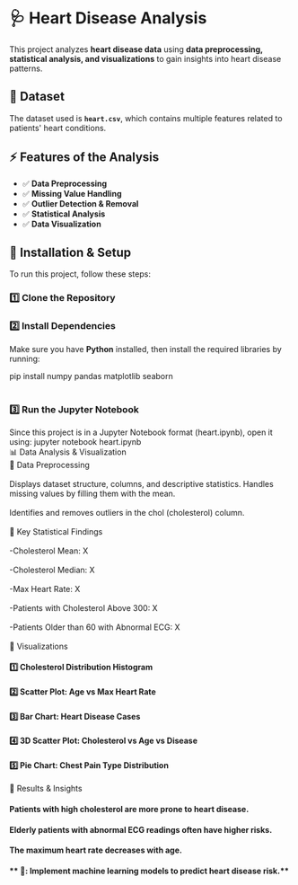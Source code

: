  # 🩺 **Heart Disease Analysis**  

This project analyzes **heart disease data** using **data preprocessing, statistical analysis, and visualizations** to gain insights into heart disease patterns.

## 📂 **Dataset**
The dataset used is **`heart.csv`**, which contains multiple features related to patients' heart conditions.

## ⚡ **Features of the Analysis**
- ✅ **Data Preprocessing**
- ✅ **Missing Value Handling**
- ✅ **Outlier Detection & Removal**
- ✅ **Statistical Analysis**
- ✅ **Data Visualization**

## 🔧 **Installation & Setup**  
To run this project, follow these steps:

### **1️⃣ Clone the Repository**  


### **2️⃣ Install Dependencies**  
Make sure you have **Python** installed, then install the required libraries by running:  


pip install numpy pandas matplotlib seaborn 
<br>
<br>
### **3️⃣ Run the Jupyter Notebook**
Since this project is in a Jupyter Notebook format (heart.ipynb), open it using:
jupyter notebook heart.ipynb <br>
📊 Data Analysis & Visualization <br>
📌 Data Preprocessing <br>
<br>
Displays dataset structure, columns, and descriptive statistics.
Handles missing values by filling them with the mean. <br>
<br>
Identifies and removes outliers in the chol (cholesterol) column. <br>
<br>
📌 Key Statistical Findings <br>
<br>
-Cholesterol Mean: X <br>
<br>
-Cholesterol Median: X <br>
<br>
-Max Heart Rate: X <br>
<br>
-Patients with Cholesterol Above 300: X <br>
<br>
-Patients Older than 60 with Abnormal ECG: X <br>
<br>
📌 Visualizations <br>
#### **1️⃣ Cholesterol Distribution Histogram** 
#### **2️⃣ Scatter Plot: Age vs Max Heart Rate**
#### **3️⃣ Bar Chart: Heart Disease Cases**
#### **4️⃣ 3D Scatter Plot: Cholesterol vs Age vs Disease**
#### **5️⃣ Pie Chart: Chest Pain Type Distribution**

🏁 Results & Insights
#### **Patients with high cholesterol are more prone to heart disease.**
#### **Elderly patients with abnormal ECG readings often have higher risks.**
#### **The maximum heart rate decreases with age.**
#### ** 📢: Implement machine learning models to predict heart disease risk.**

